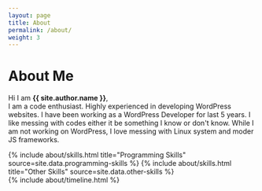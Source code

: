 ```yaml
---
layout: page
title: About
permalink: /about/
weight: 3
---
```


# **About Me**

Hi I am **{{ site.author.name }}**,<br>
I am a code enthusiast. Highly experienced in developing WordPress websites. I have been working as a WordPress Developer for last 5 years.
I like messing with codes either it be something I know or don't know. While I am not working on WordPress, I love messing with Linux system and moder JS frameworks.

<div class="row">
{% include about/skills.html title="Programming Skills" source=site.data.programming-skills %}
{% include about/skills.html title="Other Skills" source=site.data.other-skills %}
</div>

<div class="row">
{% include about/timeline.html %}
</div>